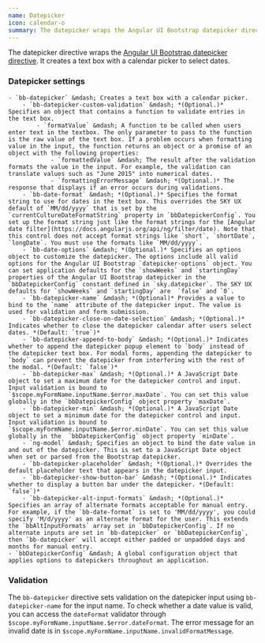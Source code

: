 ```yaml
---
name: Datepicker
icon: calendar-o
summary: The datepicker wraps the Angular UI Bootstrap datepicker directive to create a text box with a calendar to select dates.
---
```


The datepicker directive wraps the [Angular UI Bootstrap datepicker directive](https://angular-ui.github.io/bootstrap/#/datepicker). It creates a text box with a calendar picker to select dates.

### Datepicker settings
    - `bb-datepicker` &mdash; Creates a text box with a calendar picker.
        - `bb-datepicker-custom-validation` &mdash; *(Optional.)* Specifies an object that contains a function to validate entries in the text box.
            - `formatValue` &mdash; A function to be called when users enter text in the textbox. The only parameter to pass to the function is the raw value of the text box. If a problem occurs when formatting value in the input, the function returns an object or a promise of an object with the following properties:
                - `formattedValue` &mdash; The result after the validation formats the value in the input. For example, the validation can translate values such as "June 2015" into numerical dates.
                - `formattingErrorMessage` &mdash; *(Optional.)* The response that displays if an error occurs during validations.
        - `bb-date-format` &mdash; *(Optional.)* Specifies the format string to use for dates in the text box. This overrides the SKY UX default of `MM/dd/yyyy` that is set by the `currentCultureDateFormatString` property in `bbDatepickerConfig`. You set up the format string just like the format strings for the [Angular date filter](https://docs.angularjs.org/api/ng/filter/date). Note that this control does not accept format strings like `short`, `shortDate`, `longDate`. You must use the formats like `MM/dd/yyyy`.
        - `bb-date-options` &mdash; *(Optional.)* Specifies an options object to customize the datepicker. The options include all valid options for the Angular UI Bootstrap `datepicker-options` object. You can set application defaults for the `showWeeks` and `startingDay` properties of the Angular UI Bootstrap datepicker in the `bbDatepickerConfig` constant defined in `sky.datepicker`. The SKY UX defaults for `showWeeks` and `startingDay` are  `false` and `0`.
        - `bb-datepicker-name` &mdash; *(Optional)* Provides a value to bind to the `name` attribute of the datepicker input. The value is used for validation and form submission.
        - `bb-datepicker-close-on-date-selection` &mdash; *(Optional.)* Indicates whether to close the datepicker calendar after users select dates. *(Default: `true`)*
        - `bb-datepicker-append-to-body` &mdash; *(Optional.)* Indicates whether to append the datepicker popup element to `body` instead of the datepicker text box. For modal forms, appending the datepicker to `body` can prevent the datepicker from interfering with the rest of the modal. *(Default: `false`)*
        - `bb-datepicker-max` &mdash; *(Optional.)* A JavaScript Date object to set a maximum date for the datepicker control and input. Input validation is bound to `$scope.myFormName.inputName.$error.maxDate`. You can set this value globally in the `bbDatepickerConfig` object property `maxDate`.
        - `bb-datepicker-min` &mdash; *(Optional.)* A JavaScript Date object to set a minimum date for the datepicker control and input. Input validation is bound to `$scope.myFormName.inputName.$error.minDate`. You can set this value globally in the  `bbDatepickerConfig` object property `minDate`.
        - `ng-model` &mdash; Specifies an object to bind the date value in and out of the datepicker. This is set to a JavaScript Date object when set or parsed from the Bootstrap datepicker.
        - `bb-datepicker-placeholder` &mdash; *(Optional.)* Overrides the default placeholder text that appears in the datepicker input.
        - `bb-datepicker-show-button-bar` &mdash; *(Optional.)* Indicates whether to display a button bar under the datepicker. *(Default: `false`)*
        - `bb-datepicker-alt-input-formats` &mdash; *(Optional.)* Specifies an array of alternate formats acceptable for manual entry. For example, if the `bb-date-format` is set to 'MM/dd/yyyy', you could specify 'M/d/yyyy' as an alternate format for the user. This extends the `bbAltInputFormats` array set in `bbDatepickerConfig`. If no alternate inputs are set in `bb-datepicker` or `bbDatepickerConfig`, then `bb-datepicker` will accept either padded or unpadded days and months for manual entry.
    - `bbDatepickerConfig` &mdash; A global configuration object that applies options to datepickers throughout an application.

### Validation
The `bb-datepicker` directive sets validation on the datepicker input using `bb-datepicker-name` for the input name. To check whether a date value is valid, you can access the `dateFormat` validator through `$scope.myFormName.inputName.$error.dateFormat`. The error message for an invalid date is in `$scope.myFormName.inputName.invalidFormatMessage`.
